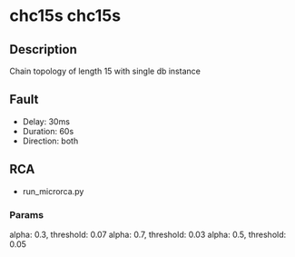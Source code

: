 # chc15s chc15s
## Description
Chain topology of length 15 with single db instance
## Fault
- Delay: 30ms
- Duration: 60s
- Direction: both
## RCA
- run_microrca.py
### Params
  alpha: 0.3, threshold: 0.07
  alpha: 0.7, threshold: 0.03
  alpha: 0.5, threshold: 0.05
 
